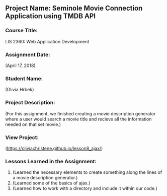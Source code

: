 ## Project Name:  Seminole Movie Connection Application using TMDB API

### Course Title:
LIS 2360:  Web Application Development

### Assignment Date:  
(April 17, 2018)

### Student Name:  
(Olivia Hrbek)

### Project Description:
(For this assignment, we finished creating a movie description generator where a user would search a movie title and recieve all the information needed on that set movie.)

### View Project:
(https://oliviachristene.github.io/lesson8_ajax/)

### Lessons Learned in the Assignment:
1. (Learned the necessary elements to create something along the lines of a movie description generator.)
2. (Learned some of the basics of ajax.)
3. (Learned how to work with a directory and include it within our code.)
